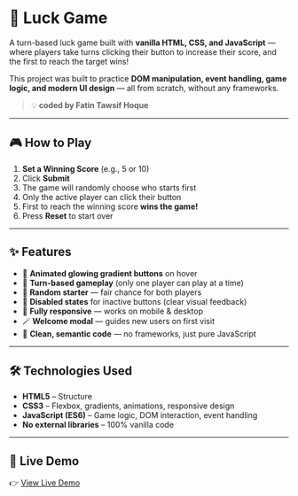 # 🎲 Luck Game

A turn-based luck game built with **vanilla HTML, CSS, and JavaScript** — where players take turns clicking their button to increase their score, and the first to reach the target wins!  

This project was built to practice **DOM manipulation, event handling, game logic, and modern UI design** — all from scratch, without any frameworks.

> 💡 **coded by Fatin Tawsif Hoque**


---

## 🎮 How to Play

1. **Set a Winning Score** (e.g., 5 or 10)
2. Click **Submit**
3. The game will randomly choose who starts first
4. Only the active player can click their button
5. First to reach the winning score **wins the game!**
6. Press **Reset** to start over

---

## ✨ Features

- 🌈 **Animated glowing gradient buttons** on hover  
- 🎯 **Turn-based gameplay** (only one player can play at a time)  
- 🎲 **Random starter** — fair chance for both players  
- 🚫 **Disabled states** for inactive buttons (clear visual feedback)  
- 📱 **Fully responsive** — works on mobile & desktop  
- 🪄 **Welcome modal** — guides new users on first visit  
- 🧹 **Clean, semantic code** — no frameworks, just pure JavaScript  

---

## 🛠️ Technologies Used

- **HTML5** – Structure  
- **CSS3** – Flexbox, gradients, animations, responsive design  
- **JavaScript (ES6)** – Game logic, DOM interaction, event handling  
- **No external libraries** – 100% vanilla code  

---

## 🚀 Live Demo

👉 [View Live Demo](https://your-netlify-or-vercel-link.com)  
